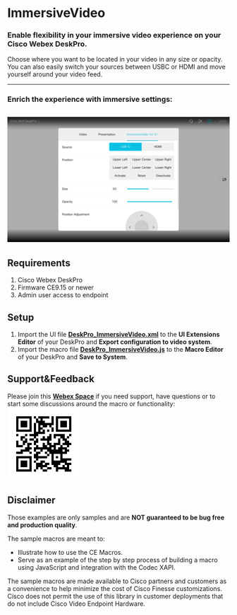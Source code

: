 # ImmersiveVideo
### Enable flexibility in your immersive video experience on your Cisco Webex DeskPro.

Choose where you want to be located in your video in any size or opacity.
You can also easily switch your sources between USBC or HDMI and move yourself around your video feed.

---
### Enrich the experience with immersive settings: 
![Immersive settings](https://github.com/ChrisW0lf/webex-room-customization/blob/main/DeskPro_ImmersiveComposing/images/immersiveVideo.png)
---

## Requirements
1. Cisco Webex DeskPro
2. Firmware CE9.15 or newer
4. Admin user access to endpoint

## Setup
1. Import the UI file **[DeskPro_ImmersiveVideo.xml](https://github.com/ChrisW0lf/webex-room-customization/blob/main/DeskPro_ImmersiveVideo/DeskPro_ImmersiveVideo.xml)** to the **UI Extensions Editor** of your DeskPro and **Export configuration to video system**.
2. Import the macro file **[DeskPro_ImmersiveVideo.js](https://github.com/ChrisW0lf/webex-room-customization/blob/main/DeskPro_ImmersiveVideo/DeskPro_ImmersiveVideo.js)** to the **Macro Editor** of your DeskPro and **Save to System**.

## Support&Feedback
Please join this **[Webex Space](https://eurl.io/#Fvo7JcAkQ)** if you need support, have questions or to start some discussions around the macro or functionality:
![QRCodeToWebexSpace](https://github.com/ChrisW0lf/webex-room-customization/blob/main/DeskPro_ImmersiveComposing/images/webexSpaceQR.png)

## Disclaimer
Those examples are only samples and are **NOT guaranteed to be bug free and production quality**.

The sample macros are meant to:
- Illustrate how to use the CE Macros.
- Serve as an example of the step by step process of building a macro using JavaScript and integration with the Codec XAPI.

The sample macros are made available to Cisco partners and customers as a convenience to help minimize the cost of Cisco Finesse customizations. Cisco does not permit the use of this library in customer deployments that do not include Cisco Video Endpoint Hardware.
